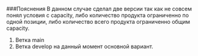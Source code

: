 ###Пояснения
В данном случае сделал две версии так как не совсем понял условия с 
capacity, либо количество продукта ограниченно по одной позиции, либо количество всего продукта ограниченно общим capacity.
1. Ветка main
2. Ветка develop на данный момент основной вариант.